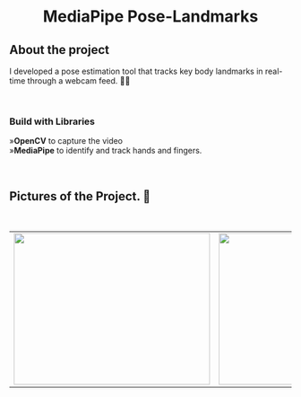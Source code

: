 


<div align='center'> <h1> MediaPipe Pose-Landmarks </h1> </div>

<h2>About the project</h2>

<p>I developed a pose estimation tool that tracks key body landmarks in real-time through a webcam feed. 🎥✨</p>

<br>
<h3> Build with Libraries </h3>
<p>
»<b>OpenCV</b> to capture the video
<br>
»<b>MediaPipe</b> to identify and track hands and fingers.
</p> 

<br>

<h2>Pictures of the Project. 📸</h2>
<br>
<table>
  <tr>
    <td><img src="https://github.com/user-attachments/assets/8c1ad3bc-bef2-428d-a68c-d1324f643c50" width=350 height=270></td>
    <td><img src="https://github.com/user-attachments/assets/97ce4552-80ab-46df-9c71-c973e48d4df7" width=350 height=270></td>
  </tr>
 </table>
